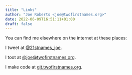 ```yaml
---
title: "Links"
author: "Joe Roberts <joe@twofirstnames.org>"
date: 2022-06-09T16:51:11+01:00
draft: false
---
```

You can find me elsewhere on the internet at these places:

I tweet at [@21stnames_joe](https://twitter.com/21stnames_joe).

I toot at [@joe@twofirstnames.org](https://toot.twofirstnames.org/@joe).

I make code at [git.twofirstnames.org](https://git.twofirstnames.org).